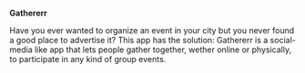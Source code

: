 **Gathererr**

  Have you ever wanted to organize an event in your city but you never found a good place to advertise it? This app has the solution: Gathererr is a social-media like app that lets people gather together, wether online or physically, to participate in any kind of group events.
